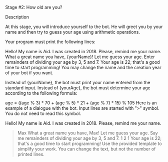 Stage #2: How old are you?

Description

At this stage, you will introduce yourself to the bot. He will greet you by your name and then try to guess your age using arithmetic operations.

Your program must print the following lines:

Hello! My name is Aid.
I was created in 2018.
Please, remind me your name.
What a great name you have, {yourName}!
Let me guess your age.
Enter remainders of dividing your age by 3, 5 and 7.
Your age is 22; that's a good time to start programming!
You may change the name and the creation year of your bot if you want.

Instead of {yourName}, the bot must print your name entered from the standard input. Instead of {yourAge}, the bot must determine your age according to the following formula:

age = ((age % 3) * 70 + (age % 5) * 21 + (age % 7) * 15) % 105
Here is an example of a dialogue with the bot. Input lines are started with ">" symbol. You do not need to read this symbol.

Hello! My name is Aid.
I was created in 2018.
Please, remind me your name.
> Max
What a great name you have, Max!
Let me guess your age.
Say me remainders of dividing your age by 3, 5 and 7.
> 1 2 1
Your age is 22; that's a good time to start programming!
Use the provided template to simplify your work. You can change the text, but not the number of printed lines.